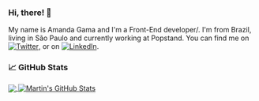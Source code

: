 ### Hi, there! 👋

My name is Amanda Gama and I'm a Front-End developer/. I'm from Brazil, living in São Paulo and currently working at Popstand. You can find me on [![Twitter][1.2]][1],  or on [![LinkedIn][3.2]][3].


<!--
## 🔧 Technologies & Tools
-->

### &#x1f4c8; GitHub Stats

<a href="https://github.com/aoligama/aoligama">
  <img align="center" src="https://github-readme-stats.vercel.app/api/top-langs/?username=aoligama&hide=java,html&title_color=ffffff&text_color=c9cacc&icon_color=2bbc8a&bg_color=1d1f21" />
</a>
<a href="https://github.com/aoligama/aoligama">
  <img align="center" src="https://github-readme-stats.vercel.app/api?username=aoligama&show_icons=true&line_height=27&count_private=true&title_color=ffffff&text_color=c9cacc&icon_color=2bbc8a&bg_color=1d1f21" alt="Martin's GitHub Stats" />
</a>

[1.1]: http://i.imgur.com/tXSoThF.png (twitter icon with padding)
[2.1]: http://i.imgur.com/0o48UoR.png (github icon with padding)
[1.2]: http://i.imgur.com/wWzX9uB.png (twitter icon without padding)
[2.2]: http://i.imgur.com/9I6NRUm.png (github icon without padding)
[3.2]: https://raw.githubusercontent.com/MartinHeinz/MartinHeinz/master/linkedin-3-16.png (LinkedIn icon without padding)
[1]: https://twitter.com/aoligama
[2]: https://github.com/aoligama
[3]: https://www.linkedin.com/in/amanda-oliveira-da-gama-56889a123/


<!-- Resources -->
<!-- Icons: https://simpleicons.org/ -->
<!-- GitHub Stats: https://github.com/anuraghazra/github-readme-stats -->
<!-- Emojis: https://emojipedia.org/emoji/ -->
<!-- HTML Emojis: https://www.fileformat.info/index.htm -->
<!-- Shields: https://shields.io/ -->
<!-- Awesome GitHub Profile README: https://github.com/abhisheknaiidu/awesome-github-profile-readme -->
